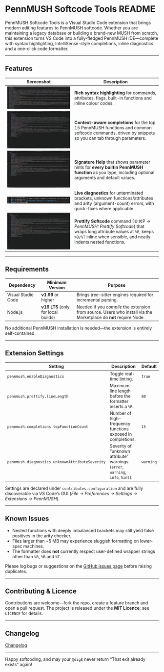 # PennMUSH Softcode Tools README

PennMUSH Softcode Tools is a Visual Studio Code extension that brings modern editing features to PennMUSH softcode. Whether you are maintaining a legacy database or building a brand-new MUSH from scratch, this extension turns VS Code into a fully-fledged PennMUSH IDE—complete with syntax highlighting, IntelliSense-style completions, inline diagnostics and a one-click code formatter.

---

## Features

| Screenshot | Description |
|------------|-------------|
| ![Syntax highlighting](images/syntax-highlighting.png) | **Rich syntax highlighting** for commands, attributes, flags, built-in functions and inline colour codes. |
| ![Completions](images/completions.gif) | **Context-aware completions** for the top 15 PennMUSH functions and common softcode commands, driven by snippets so you can tab through parameters. |
| ![Signature help](images/signature-help.gif) | **Signature Help** that shows parameter hints for **every builtin PennMUSH function** as you type, including optional arguments and default values. |
| ![Diagnostics](images/diagnostics.png) | **Live diagnostics** for unterminated brackets, unknown functions/attributes and arity (argument-count) errors, with quick-fixes where applicable. |
| ![Formatter](images/formatter.gif) | **Prettify Softcode** command (⇧⌘P → *PennMUSH: Prettify Softcode*) that wraps long attribute values at `%R`, keeps `%B/%T` inline when sensible, and neatly indents nested functions. |

---

## Requirements

| Dependency | Minimum Version | Purpose |
|------------|-----------------|---------|
| Visual Studio Code | **v1.99** or higher | Brings tree-sitter engines required for incremental parsing. |
| Node.js | **v16 LTS** (only for local builds) | Needed if you _compile_ the extension from source. Users who install via the Marketplace do **not** require Node. |

No additional PennMUSH installation is needed—the extension is entirely self-contained.

---

## Extension Settings

| Setting | Description | Default |
|---------|-------------|---------|
| `pennmush.enableDiagnostics` | Toggle real-time linting. | `true` |
| `pennmush.prettify.lineLength` | Maximum line length before the formatter inserts a `%R`. | `80` |
| `pennmush.completions.topFunctionCount` | Number of high-frequency functions exposed in completions. | `15` |
| `pennmush.diagnostics.unknownAttributeSeverity` | Severity of “unknown attribute” warnings (`error`, `warning`, `info`, `hint`). | `warning` |

Settings are declared under `contributes.configuration` and are fully discoverable via VS Code’s GUI (*File → Preferences → Settings → Extensions → PennMUSH*).

---

## Known Issues

* Nested functions with deeply imbalanced brackets may still yield false positives in the arity checker.
* Files larger than ~5 MB may experience sluggish formatting on lower-spec machines.
* The formatter does **not** currently respect user-defined wrapper strings other than `%R`, `%B` and `%T`.

Please log bugs or suggestions on the [GitHub issues page](https://github.com/MaruForge/PennMUSHSoftcodeTools/issues) before raising duplicates.

---

## Contributing & Licence

Contributions are welcome—fork the repo, create a feature branch and open a pull request. The project is released under the **MIT Licence**; see `LICENCE` for details.

---

## Changelog

[Changelog](./CHANGELOG.md)

---

Happy softcoding, and may your `@dig`s never return “That exit already exists” again!